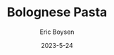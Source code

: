 ---
layout: recipe-page
permalink: /recipes/bolognese-pasta/
gallery: true
title: Bolognese Pasta
description: 
thumbnail: 
author: Eric Boysen
date: 2023-5-24

category: Unlabeled
cuisine: Unlabeled
college: true
preptime: 30
resttime: 0
cooktime: 30
servings: 1

ingredients:
- 1 onion
- 2 carrots
- 3 celery stalks
- 1lb beef
- 1lb pork
- Pancetta
- 1/4 cup tomato paste
- 1 cup white wine
- 32 oz chicken stock
- 1 cup milk
- Bay leaf
- Nutmeg
- Kosher salt
- Black pepper
- 1/2 cup heavy cream
- Pasta
instructions:
- Chop onion, carrot, and celery and set aside
- Brown beef pork and pancetta
- Add chopped vegetables and  tomato paste and mix
- After tomato paste has caramelized add white wine to deglaze and allow wine to simmer off alcohol
- Add enough chicken stock to submerge all ingredients
- Add whole milk, bay leaf, optionally parmesan cheese rind, and nutmeg
- Place in 300 degree oven for 3-4 hours (2 in a pinch)
- After removing from oven season to taste with salt, pepper, and parmesan
- Add heavy cream
- Cook pasta until almost done and finish cooking in a sauce pan with the pasta sauce to allow it to emulsify. 
tips:
- If you can't find pancetta prosciutto or bacon are somewhat acceptable substitutes.
---